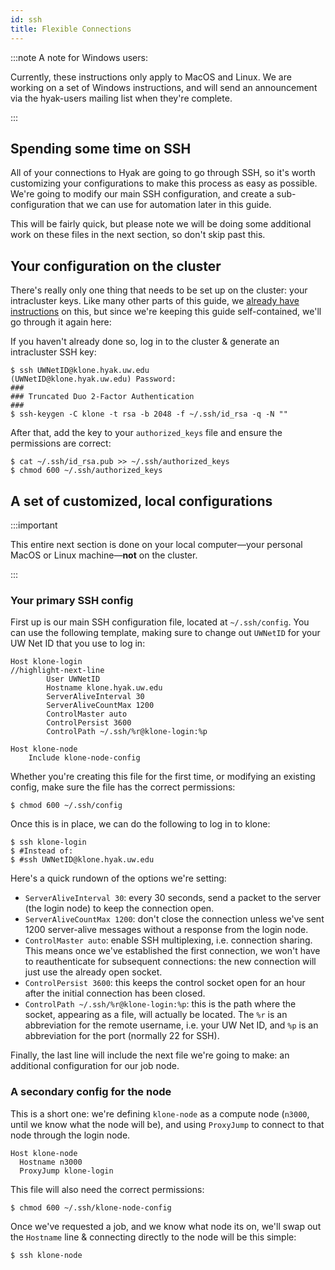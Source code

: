 ```yaml
---
id: ssh
title: Flexible Connections
---
```


:::note A note for Windows users:

Currently, these instructions only apply to MacOS and Linux. We are working
on a set of Windows instructions, and will send an announcement via the hyak-users mailing list
when they're complete.

:::

## Spending some time on SSH
All of your connections to Hyak are going to go through SSH, so it's worth customizing your
configurations to make this process as easy as possible. We're going to modify our main SSH
configuration, and create a sub-configuration that we can use for automation later in this guide.

This will be fairly quick, but please note we will be doing some additional work on these files in the next section, so don't skip past this.

## Your configuration on the cluster
There's really only one thing that needs to be set up on the cluster: your intracluster keys.
Like many other parts of this guide, we [already have instructions](https://hyak.uw.edu/docs/setup/ssh#intracluster-ssh-keys) on this, but since we're keeping this guide self-contained, we'll go through it again here:

If you haven't already done so, log in to the cluster & generate an intracluster SSH key:
```shell {1} terminal=true
$ ssh UWNetID@klone.hyak.uw.edu
(UWNetID@klone.hyak.uw.edu) Password:
###
### Truncated Duo 2-Factor Authentication
###
$ ssh-keygen -C klone -t rsa -b 2048 -f ~/.ssh/id_rsa -q -N ""
```

After that, add the key to your `authorized_keys` file and ensure the permissions are correct:
```shell terminal=true
$ cat ~/.ssh/id_rsa.pub >> ~/.ssh/authorized_keys
$ chmod 600 ~/.ssh/authorized_keys
```

## A set of customized, local configurations
:::important

This entire next section is done on your local computer—your personal MacOS or Linux machine—**not** on the cluster.

:::

### Your primary SSH config

First up is our main SSH configuration file, located at `~/.ssh/config`.
You can use the following template, making sure to change out `UWNetID` for your UW Net ID that you use to log in:

```shell title="~/.ssh/config"
Host klone-login
//highlight-next-line
        User UWNetID
        Hostname klone.hyak.uw.edu
        ServerAliveInterval 30
        ServerAliveCountMax 1200
        ControlMaster auto
        ControlPersist 3600
        ControlPath ~/.ssh/%r@klone-login:%p

Host klone-node
    Include klone-node-config
```

Whether you're creating this file for the first time, or modifying an existing config, make sure the file has the correct permissions:
```shell terminal=true
$ chmod 600 ~/.ssh/config
```

Once this is in place, we can do the following to log in to klone:
```shell terminal=true
$ ssh klone-login
$ #Instead of:
$ #ssh UWNetID@klone.hyak.uw.edu
```

Here's a quick rundown of the options we're setting:
- `ServerAliveInterval 30`: every 30 seconds, send a packet to the server (the login node) to keep the connection open.
- `ServerAliveCountMax 1200`: don't close the connection unless we've sent 1200 server-alive messages
without a response from the login node.
- `ControlMaster auto`: enable SSH multiplexing, i.e. connection sharing. This means once we've established the first connection,
we won't have to reauthenticate for subsequent connections: the new connection will just use the already open socket.
- `ControlPersist 3600`: this keeps the control socket open for an hour after the initial connection has been closed.
- `ControlPath ~/.ssh/%r@klone-login:%p`: this is the path where the socket, appearing as a file, will actually be located. The `%r` is
an abbreviation for the remote username, i.e. your UW Net ID, and `%p` is an abbreviation for the port (normally 22 for SSH).

Finally, the last line will include the next file we're going to make: an additional configuration for our job node.

### A secondary config for the node

This is a short one: we're defining `klone-node` as a compute node (`n3000`, until we know what the node will be), and
using `ProxyJump` to connect to that node through the login node.

```shell title="~/.ssh/klone-node-config"
Host klone-node
  Hostname n3000
  ProxyJump klone-login
```

This file will also need the correct permissions:

```shell terminal=true
$ chmod 600 ~/.ssh/klone-node-config
```

Once we've requested a job, and we know what node its on, we'll swap out the `Hostname` line &
connecting directly to the node will be this simple:

```shell terminal=true
$ ssh klone-node
```
